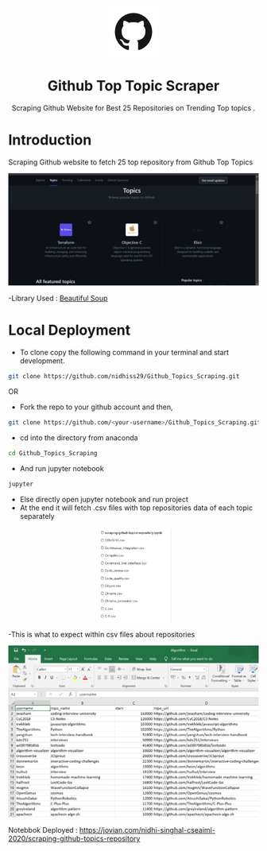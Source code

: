 <p align="center">
<img src="./images/GitHub-Mark.png" alt="Github" width = 20%/>
</p>
<h1 align="center">Github Top Topic Scraper</h1>
<p align="center">
Scraping Github Website for Best 25 Repositories on Trending Top topics .
</p>


# Introduction

Scraping Github website to fetch 25 top repository from Github Top Topics
<p align="center">
<img src="./images/2023-04-16 (10).png" alt="Github" />
</p>

-Library Used : [Beautiful Soup](https://www.crummy.com/software/BeautifulSoup/bs4/doc/)

# Local Deployment

- To clone copy the following command in your terminal and start development.

```sh
git clone https://github.com/nidhiss29/Github_Topics_Scraping.git
```

OR

- Fork the repo to your github account and then,

```sh
git clone https://github.com/<your-username>/Github_Topics_Scraping.git
```

- cd into the directory from anaconda 

```sh
cd Github_Topics_Scraping
```

- And run jupyter notebook
```sh 
jupyter
```

- Else directly open jupyter notebook and run project
- At the end it will fetch .csv files with top repositories data of each topic separately
<p align="center">
<img src="./images/2023-04-16 (11).png" alt="Github" width = 30% />
</p>


-This is what to expect within csv files about repositories
<p align="center">
<img src="./images/2023-04-16 (12).png" alt="Github"/>
</p>



Notebbok Deployed : https://jovian.com/nidhi-singhal-cseaiml-2020/scraping-github-topics-repository
